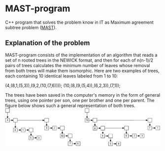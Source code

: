 # MAST-program
C++ program that solves the problem know in IT as Maximum agreement subtree problem ([MAST](https://en.wikipedia.org/wiki/Maximum_agreement_subtree_problem)).

## Explanation of the problem

MAST-program consists of the implementation of an algorithm that reads a set of n rooted trees in the NEWICK format, and then for each of n(n-1)/2 pairs of trees calculates the minimum number of leaves whose removal from both trees will make them isomorphic. 
Here are two examples of trees, each containing 10 identical leaves labeled from 1 to 10:

(4,(8,1,(5,3)),(9,2,(10,(7,6))));
(10,(8,(9,(5,4)),(6,2,3)),(7,1));

The trees have been saved in the computer's memory in the form of general trees, using one pointer per son, one per brother and one per parent. The figure below shows such a general representation of both trees.
![image1]( https://github.com/JoseManuelMoyaVargas/MAST-program/blob/master/sources/image1.png)
